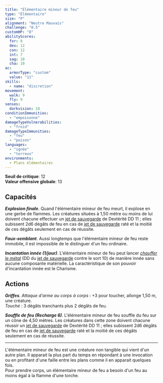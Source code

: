 ```yaml
---
title: "Élémentaire mineur de feu"
type: "Élémentaire"
size: "P"
alignment: "Neutre Mauvais"
challenge: "0.5"
customHP: "8"
abilityScores:
  for: 8
  dex: 12
  con: 12
  int: 7
  sag: 10
  cha: 10
ac:
  armorType: "custom"
  value: "11"
skills:
  - name: "discretion"
movement:
  walk: 9
  fly: 9
senses:
  darkvision: 18
conditionImmunities:
  - "empoisonne"
damageTypeVulnerabilities:
  - "froid"
damageTypeImmunities:
  - "feu"
  - "poison"
languages:
  - "ignée"
  - "terreux"
environments:
  - Plans élémentaires
---
```

**Seuil de critique**: 12      
**Valeur offensive globale**: 13   
## Capacités
_**Explosion finale**_. Quand l'élémentaire mineur de feu meurt, il explose en une gerbe de flammes. Les créatures situées à 1,50 mètre ou moins de lui doivent chacune effectuer un [jet de sauvegarde](/utiliser-les-caracteristiques/#jets-de-sauvegarde) de Dextérité DD 11 ; elles subissent 2d6 dégâts de feu en cas de [jet de sauvegarde](/utiliser-les-caracteristiques/#jets-de-sauvegarde) raté et la moitié de ces dégâts seulement en cas de réussite.

_**Faux-semblant**_. Aussi longtemps que l'élémentaire mineur de feu reste immobile, il est impossible de le distinguer d'un feu ordinaire.

_**Incantation innée (1/jour)**_. L'élémentaire mineur de feu peut lancer [_chauffer le métal_](/grimoire/chauffer-le-metal/) (DD du [jet de sauvegarde](/utiliser-les-caracteristiques/#jets-de-sauvegarde) contre le sort 10) de manière innée sans aucune composante matérielle. La caractéristique de son pouvoir d'incantation innée est le Charisme.

## Actions
_**Griffes**_. _Attaque d'arme au corps à corps_ : +3 pour toucher, allonge 1,50 m, une créature.  
_Touché_ : 3 dégâts tranchants plus 2 dégâts de feu.

_**Souffle de feu (Recharge 6)**_. L'élémentaire mineur de feu souffle du feu sur un cône de 4,50 mètres. Les créatures dans cette zone doivent chacune réussir un [jet de sauvegarde](/utiliser-les-caracteristiques/#jets-de-sauvegarde) de Dextérité DD 11 ; elles subissent 2d6 dégâts de feu en cas de [jet de sauvegarde](/utiliser-les-caracteristiques/#jets-de-sauvegarde) raté et la moitié de ces dégâts seulement en cas de réussite.  

---
L'élémentaire mineur de feu est une créature non tangible qui vient d'un autre plan. Il apparait la plus part du temps en répondant à une invocation ou en profitant d'une faille entre les plans comme il en apparait quelques fois.  
Pour prendre corps, un élémentaire mineur de feu a besoin d'un feu au moins égal à la flamme d'une torche.
